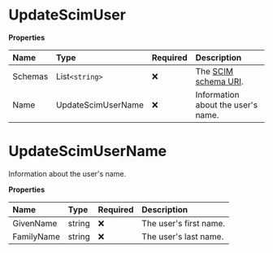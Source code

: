 # UpdateScimUser

**Properties**

| Name    | Type               | Required | Description                                                              |
| :------ | :----------------- | :------- | :----------------------------------------------------------------------- |
| Schemas | List`<string>`     | ❌       | The [SCIM schema URI](https://www.iana.org/assignments/scim/scim.xhtml). |
| Name    | UpdateScimUserName | ❌       | Information about the user's name.                                       |

# UpdateScimUserName

Information about the user's name.

**Properties**

| Name       | Type   | Required | Description            |
| :--------- | :----- | :------- | :--------------------- |
| GivenName  | string | ❌       | The user's first name. |
| FamilyName | string | ❌       | The user's last name.  |

<!-- This file was generated by liblab | https://liblab.com/ -->
